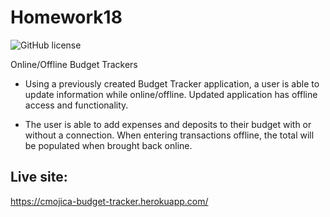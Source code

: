 # Homework18

![GitHub license](https://img.shields.io/badge/license-MIT-blue.svg)

Online/Offline Budget Trackers

- Using a previously created Budget Tracker application, a user is able to update information while online/offline. Updated application has offline access and functionality.

- The user is able to add expenses and deposits to their budget with or without a connection. When entering transactions offline, the total will be populated when brought back online.

## Live site:

https://cmojica-budget-tracker.herokuapp.com/
